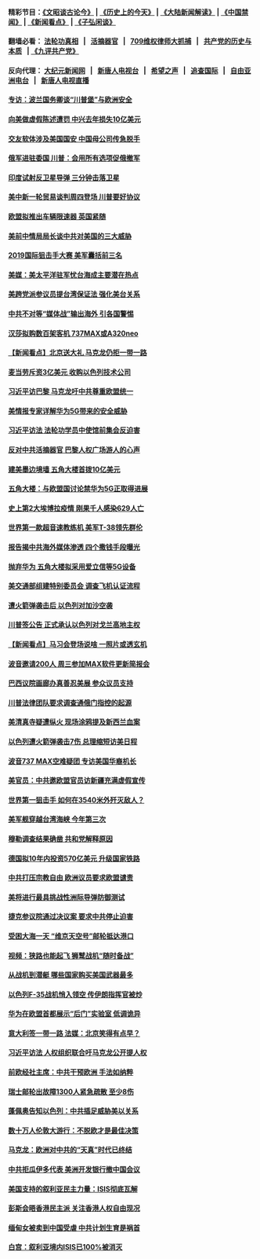 #### 精彩节目：[《文昭谈古论今》](http://134.209.198.168/wenzhao) | [《历史上的今天》](http://134.209.198.168/today-in-history) | [《大陆新闻解读》](http://134.209.198.168/ntdtv-comedy) | [《中国禁闻》](http://134.209.198.168/ntdtv-news) | [《新闻看点》](http://134.209.198.168/news-insight) | [《子弘闲谈》](http://134.209.198.168/zihongxiantan/) 

  #### 翻墙必看： [法轮功真相](http://134.209.198.168:10000/videos/truth.html) &nbsp;&nbsp;|&nbsp;&nbsp; [活摘器官](http://134.209.198.168:10000/videos/res/Organs/) &nbsp;&nbsp;|&nbsp;&nbsp; [709维权律师大抓捕](http://134.209.198.168:10000/videos/709/) &nbsp;&nbsp;|&nbsp;&nbsp; [共产党的历史与本质](http://134.209.198.168:10000/videos/ccp.html) &nbsp;&nbsp;| [《九评共产党》](http://134.209.198.168:10000/videos/jiuping/) 

#### 反向代理： [大纪元新闻网](http://134.209.198.168:10080/) &nbsp;&nbsp;|&nbsp;&nbsp; [新唐人电视台](http://134.209.198.168:8000/) &nbsp;&nbsp;|&nbsp;&nbsp; [希望之声](http://134.209.198.168:8200/) &nbsp;&nbsp;|&nbsp;&nbsp; [追查国际](http://134.209.198.168:10010/) &nbsp;&nbsp;|&nbsp;&nbsp; [自由亚洲电台](http://134.209.198.168:9800/) &nbsp;&nbsp;|&nbsp;&nbsp; [新唐人电视直播](http://134.209.198.168/) 

#### [专访：波兰国务卿谈“川普堡”与欧洲安全](../pages/nsc418/n11144470.md?t=03272136) 

#### [向美做虚假陈述遭罚 中兴去年损失10亿美元](../pages/nsc418/n11144356.md?t=03272136) 

#### [交友软体涉及美国国安 中国母公司传急脱手](../pages/nsc418/n11144181.md?t=03272136) 

#### [俄军进驻委国 川普：会用所有选项促俄撤军](../pages/nsc418/n11144268.md?t=03272136) 

#### [印度试射反卫星导弹 三分钟击落卫星](../pages/nsc418/n11144027.md?t=03272136) 

#### [美中新一轮贸易谈判周四登场 川普要好协议](../pages/nsc418/n11144151.md?t=03272136) 

#### [欧盟拟推出车辆限速器 英国紧随](../pages/nsc418/n11143685.md?t=03272136) 

#### [美前中情局局长谈中共对美国的三大威胁](../pages/nsc418/n11143495.md?t=03272136) 

#### [2019国际狙击手大赛 美军囊括前三名](../pages/nsc418/n11143339.md?t=03272136) 

#### [美媒：美太平洋驻军忧台海成主要潜在热点](../pages/nsc418/n11142846.md?t=03272136) 

#### [美跨党派参议员提台湾保证法 强化美台关系](../pages/nsc418/n11142602.md?t=03272136) 

#### [中共不对等“媒体战”输出海外 引各国警惕](../pages/nsc418/n11141857.md?t=03272136) 

#### [汉莎拟购数百架客机 737MAX或A320neo](../pages/nsc418/n11141877.md?t=03272136) 

#### [【新闻看点】北京送大礼 马克龙仍拒一带一路](../pages/nsc418/n11141442.md?t=03272136) 

#### [麦当劳斥资3亿美元 收购以色列技术公司](../pages/nsc418/n11141614.md?t=03272136) 

#### [习近平访巴黎 马克龙吁中共尊重欧盟统一](../pages/nsc418/n11141400.md?t=03272136) 

#### [美情报专家详解华为5G带来的安全威胁](../pages/nsc418/n11141562.md?t=03272136) 

#### [习近平访法 法轮功学员中使馆前集会反迫害](../pages/nsc418/n11140913.md?t=03272136) 

#### [反对中共活摘器官 巴黎人权广场游人的心声](../pages/nsc418/n11141160.md?t=03272136) 

#### [建美墨边境墙 五角大楼首拨10亿美元](../pages/nsc418/n11141035.md?t=03272136) 

#### [五角大楼：与欧盟国讨论禁华为5G正取得进展](../pages/nsc418/n11141169.md?t=03272136) 

#### [史上第2大埃博拉疫情 刚果千人感染629人亡](../pages/nsc418/n11140915.md?t=03272136) 

#### [世界第一款超音速教练机 美军T-38领先群伦](../pages/nsc418/n11140925.md?t=03272136) 

#### [报告揭中共海外媒体渗透 四个撒钱手段曝光](../pages/nsc418/n11139646.md?t=03272136) 

#### [抛弃华为 五角大楼拟采用爱立信等5G设备](../pages/nsc418/n11140051.md?t=03272136) 

#### [美交通部组建特别委员会 调查飞机认证流程](../pages/nsc418/n11139656.md?t=03272136) 

#### [遭火箭弹袭击后 以色列对加沙空袭](../pages/nsc418/n11139379.md?t=03272136) 

#### [川普签公告 正式承认以色列对戈兰高地主权](../pages/nsc418/n11139451.md?t=03272136) 

#### [【新闻看点】马习会登场说啥 一照片或透玄机](../pages/nsc418/n11139207.md?t=03272136) 

#### [波音邀请200人 周三参加MAX软件更新简报会](../pages/nsc418/n11138787.md?t=03272136) 

#### [巴西议院画廊办真善忍美展 参众议员支持](../pages/nsc418/n11138636.md?t=03272136) 

#### [川普法律团队要求调查通俄门指控的起源](../pages/nsc418/n11138801.md?t=03272136) 

#### [美清真寺疑遭纵火 现场涂鸦提及新西兰血案](../pages/nsc418/n11138671.md?t=03272136) 

#### [以色列遭火箭弹袭击7伤 总理缩短访美日程](../pages/nsc418/n11138626.md?t=03272136) 

#### [波音737 MAX空难疑团 专访美国华裔机长](../pages/nsc418/n11135735.md?t=03272136) 

#### [美官员：中共邀欧盟官员访新疆充满虚假宣传](../pages/nsc418/n11138299.md?t=03272136) 

#### [世界第一狙击手 如何在3540米外歼灭敌人？](../pages/nsc418/n11138361.md?t=03272136) 

#### [美军舰穿越台湾海峡 今年第三次](../pages/nsc418/n11138053.md?t=03272136) 

#### [穆勒调查结果确凿 共和党解释原因](../pages/nsc418/n11137422.md?t=03272136) 

#### [德国拟10年内投资570亿美元 升级国家铁路](../pages/nsc418/n11137200.md?t=03272136) 

#### [中共打压宗教自由 欧洲议员要求欧盟谴责](../pages/nsc418/n11136994.md?t=03272136) 

#### [美将进行最具挑战性洲际导弹防御测试](../pages/nsc418/n11136684.md?t=03272136) 

#### [捷克参议院通过决议案 要求中共停止迫害](../pages/nsc418/n11136773.md?t=03272136) 

#### [受困大海一天 “维京天空号”邮轮抵达港口](../pages/nsc418/n11136438.md?t=03272136) 

#### [视频：狭路也能起飞 狮鹫战机“随时备战”](../pages/nsc418/n11136265.md?t=03272136) 

#### [从战机到潜艇 哪些国家购买美国武器最多](../pages/nsc418/n11128404.md?t=03272136) 

#### [以色列F-35战机悄入领空 传伊朗指挥官被炒](../pages/nsc418/n11135951.md?t=03272136) 

#### [华为在欧盟首都展示“后门”实验室 低调诡异](../pages/nsc418/n11135419.md?t=03272136) 

#### [意大利签一带一路 法媒：北京笑得有点早？](../pages/nsc418/n11135395.md?t=03272136) 

#### [习近平访法 人权组织联合吁马克龙公开提人权](../pages/nsc418/n11135288.md?t=03272136) 

#### [前欧经社主席：中共干预欧洲 手法如纳粹](../pages/nsc418/n11134687.md?t=03272136) 

#### [瑞士邮轮出故障1300人紧急疏散 至少8伤](../pages/nsc418/n11135318.md?t=03272136) 

#### [蓬佩奥告知以色列：中共插足威胁美以关系](../pages/nsc418/n11135134.md?t=03272136) 

#### [数十万人伦敦大游行：不脱欧才是最佳决策](../pages/nsc418/n11134913.md?t=03272136) 

#### [马克龙：欧洲对中共的“天真”时代已终结](../pages/nsc418/n11134858.md?t=03272136) 

#### [中共拒瓜伊多代表 美洲开发银行撤中国会议](../pages/nsc418/n11134822.md?t=03272136) 

#### [美国支持的叙利亚民主力量：ISIS彻底瓦解](../pages/nsc418/n11134630.md?t=03272136) 

#### [彭斯会晤香港民主派 关注香港人权自由现况](../pages/nsc418/n11134328.md?t=03272136) 

#### [缅甸女被卖到中国受虐 中共计划生育是祸首](../pages/nsc418/n11133069.md?t=03272136) 

#### [白宫：叙利亚境内ISIS已100%被消灭](../pages/nsc418/n11133647.md?t=03272136) 

